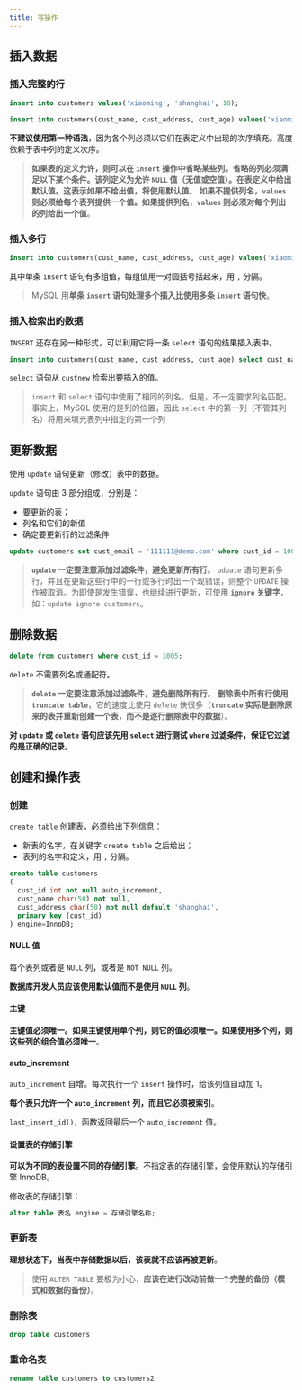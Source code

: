```yaml
---
title: 写操作
---
```


## 插入数据

### 插入完整的行

```sql
insert into customers values('xiaoming', 'shanghai', 18);

insert into customers(cust_name, cust_address, cust_age) values('xiaoming', 'shanghai', 18);
```

**不建议使用第一种语法**，因为各个列必须以它们在表定义中出现的次序填充。高度依赖于表中列的定义次序。

> **如果表的定义允许，则可以在 `insert` 操作中省略某些列。省略的列必须满足以下某个条件。该列定义为允许 `NULL` 值（无值或空值）。在表定义中给出默认值。这表示如果不给出值，将使用默认值**。
> **如果不提供列名，`values` 则必须给每个表列提供一个值。如果提供列名，`values` 则必须对每个列出的列给出一个值**。

### 插入多行

```sql
insert into customers(cust_name, cust_address, cust_age) values('xiaoming', 'shanghai', 18), values('xiaoliang', 'shanghai', 18);
```

其中单条 `insert` 语句有多组值，每组值用一对圆括号括起来，用 `,` 分隔。

> MySQL 用**单条 `insert` 语句处理多个插入比使用多条 `insert` 语句快**。

### 插入检索出的数据

`INSERT` 还存在另一种形式，可以利用它将一条 `select` 语句的结果插入表中。

```sql
insert into customers(cust_name, cust_address, cust_age) select cust_name, cust_address, cust_age from custnew;
```

`select` 语句从 `custnew` 检索出要插入的值。

> `insert` 和 `select` 语句中使用了相同的列名。但是，不一定要求列名匹配。事实上，MySQL 使用的是列的位置，因此 `select` 中的第一列（不管其列名）将用来填充表列中指定的第一个列

## 更新数据

使用 `update` 语句更新（修改）表中的数据。

`update` 语句由 3 部分组成，分别是：

- 要更新的表；
- 列名和它们的新值
- 确定要更新行的过滤条件

```sql
update customers set cust_email = '111111@demo.com' where cust_id = 1005;
```

> **`update` 一定要注意添加过滤条件，避免更新所有行**。
> `udpate` 语句更新多行，并且在更新这些行中的一行或多行时出一个现错误，则整个 `UPDATE` 操作被取消。为即使是发生错误，也继续进行更新，可使用 **`ignore` 关键字**，如：`update ignore customers`。

## 删除数据

```sql
delete from customers where cust_id = 1005;
```

`delete` 不需要列名或通配符。

> **`delete` 一定要注意添加过滤条件，避免删除所有行**。
> **删除表中所有行使用 `truncate table`**，它的速度比使用 `delete` 快很多（**`truncate` 实际是删除原来的表并重新创建一个表，而不是逐行删除表中的数据**）。

**对 `update` 或 `delete` 语句应该先用 `select` 进行测试 `where` 过滤条件，保证它过滤的是正确的记录**。

## 创建和操作表

### 创建

`create table` 创建表，必须给出下列信息：

- 新表的名字，在关键字 `create table` 之后给出；
- 表列的名字和定义，用 `,` 分隔。

```sql
create table customers
(
  cust_id int not null auto_increment,
  cust_name char(50) not null,
  cust_address char(50) not null default 'shanghai',
  primary key (cust_id)
) engine=InnoDB;
```

#### NULL 值

每个表列或者是 `NULL` 列，或者是 `NOT NULL` 列。

**数据库开发人员应该使用默认值而不是使用 `NULL` 列**。

#### 主键

**主键值必须唯一。如果主键使用单个列，则它的值必须唯一。如果使用多个列，则这些列的组合值必须唯一**。

#### auto_increment

`auto_increment` 自增。每次执行一个 `insert` 操作时，给该列值自动加 1。

**每个表只允许一个 `auto_increment` 列，而且它必须被索引**。

`last_insert_id()`，函数返回最后一个 `auto_increment` 值。

#### 设置表的存储引擎

**可以为不同的表设置不同的存储引擎**。不指定表的存储引擎，会使用默认的存储引擎 InnoDB。

修改表的存储引擎：

```sql
alter table 表名 engine = 存储引擎名称;
```

### 更新表

**理想状态下，当表中存储数据以后，该表就不应该再被更新**。

> 使用 `ALTER TABLE` 要极为小心，**应该在进行改动前做一个完整的备份（模式和数据的备份）**。

### 删除表

```sql
drop table customers
```

### 重命名表

```sql
rename table customers to customers2
```
